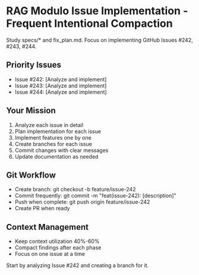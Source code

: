 # RAG Modulo Issue Implementation - Frequent Intentional Compaction

Study specs/* and fix_plan.md. Focus on implementing GitHub Issues #242, #243, #244.

## Priority Issues
- Issue #242: [Analyze and implement]
- Issue #243: [Analyze and implement]
- Issue #244: [Analyze and implement]

## Your Mission
1. Analyze each issue in detail
2. Plan implementation for each issue
3. Implement features one by one
4. Create branches for each issue
5. Commit changes with clear messages
6. Update documentation as needed

## Git Workflow
- Create branch: git checkout -b feature/issue-242
- Commit frequently: git commit -m "feat(issue-242): [description]"
- Push when complete: git push origin feature/issue-242
- Create PR when ready

## Context Management
- Keep context utilization 40%-60%
- Compact findings after each phase
- Focus on one issue at a time

Start by analyzing Issue #242 and creating a branch for it.

